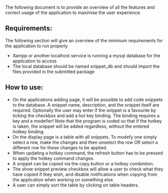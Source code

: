 ﻿The following document is to provide an overview of all the features and correct usage of the application to maximise the user experience.
## Requirements:
The following section will give an overview of the minimum requirements for the application to run properly
* Xampp or another localhost service is running a mysql database for the application to access
* The local database should be named snippet_db and should import the files provided in the submitted package

## How to use:

* On the applications adding page, it will be possible to add code snippets to the database. A snippet name, description, and the snippet itself are required. 
	Optionally the user may enter if the snippet is a favourite by ticking the checkbox and add a hot key binding. The binding requires a key and a modefier! Note that the program is coded so that if the hotkey is taken, the snippet will be added regardless, without the entered hotkey binding.
* On the display page is a table with all snippets. To modefy one simply select a row, make the changes and then unselect the row OR select a different row for these changes to be applied.
* When updating a hotkey command, the refresh button has to be pressed to apply the hotkey command changes. 
* A snippet can be copied via the copy button or a hotkey combintion.
* The show snippet preview checkbox will allow a user to check what they have copied if they wish, and disable notifications when copying from the application when working on something else. 
* A user can simply sort the table by clicking on table headers. 